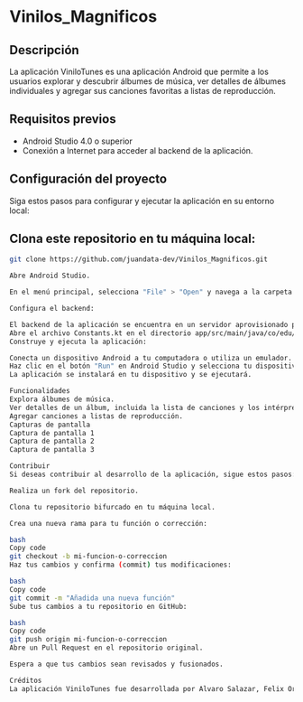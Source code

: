 # Vinilos_Magnificos

## Descripción
La aplicación ViniloTunes es una aplicación Android que permite a los usuarios explorar y descubrir álbumes de música, ver detalles de álbumes individuales y agregar sus canciones favoritas a listas de reproducción.

## Requisitos previos
- Android Studio 4.0 o superior
- Conexión a Internet para acceder al backend de la aplicación.

## Configuración del proyecto
Siga estos pasos para configurar y ejecutar la aplicación en su entorno local:

## Clona este repositorio en tu máquina local:
   ```bash
   git clone https://github.com/juandata-dev/Vinilos_Magnificos.git
   
   Abre Android Studio.

En el menú principal, selecciona "File" > "Open" y navega a la carpeta del proyecto clonado. Haz clic en "OK" para abrir el proyecto.

Configura el backend:

El backend de la aplicación se encuentra en un servidor aprovisionado por el equipo [URL](http://miso.denkitronik.com:3000) Asegúrese de que el backend esté en funcionamiento y accesible desde tu dispositivo.
Abre el archivo Constants.kt en el directorio app/src/main/java/co/edu/uniandes/vinilotunes/util y configura la constante BASE_URL con la URL de tu backend.
Construye y ejecuta la aplicación:

Conecta un dispositivo Android a tu computadora o utiliza un emulador.
Haz clic en el botón "Run" en Android Studio y selecciona tu dispositivo de destino.
La aplicación se instalará en tu dispositivo y se ejecutará.

Funcionalidades
Explora álbumes de música.
Ver detalles de un álbum, incluida la lista de canciones y los intérpretes.
Agregar canciones a listas de reproducción.
Capturas de pantalla
Captura de pantalla 1
Captura de pantalla 2
Captura de pantalla 3

Contribuir
Si deseas contribuir al desarrollo de la aplicación, sigue estos pasos:

Realiza un fork del repositorio.

Clona tu repositorio bifurcado en tu máquina local.

Crea una nueva rama para tu función o corrección:

bash
Copy code
git checkout -b mi-funcion-o-correccion
Haz tus cambios y confirma (commit) tus modificaciones:

bash
Copy code
git commit -m "Añadida una nueva función"
Sube tus cambios a tu repositorio en GitHub:

bash
Copy code
git push origin mi-funcion-o-correccion
Abre un Pull Request en el repositorio original.

Espera a que tus cambios sean revisados y fusionados.

Créditos
La aplicación ViniloTunes fue desarrollada por Alvaro Salazar, Felix Orduz, Jaun David Torres y Daniel Buelvas equipo de desarrollo de ViniloTunes.

